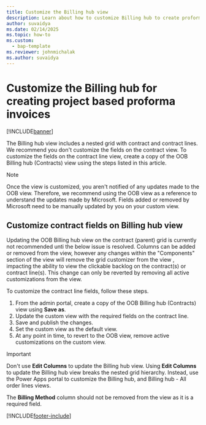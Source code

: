 ```yaml
---
title: Customize the Billing hub view
description: Learn about how to customize Billing hub to create proforma project-based invoices.
author: suvaidya
ms.date: 02/14/2025
ms.topic: how-to
ms.custom: 
  - bap-template
ms.reviewer: johnmichalak
ms.author: suvaidya
---
```


# Customize the Billing hub for creating project based proforma invoices

[!INCLUDE[banner](../includes/banner.md)]

The Billing hub view includes a nested grid with contract and contract lines. We recommend you don't customize the fields on the contract view. To customize the fields on the contract line view, create a copy of the OOB Billing hub (Contracts) view using the steps listed in this article.

> [!NOTE]
> Once the view is customized, you aren't notified of any updates made to the OOB view. Therefore, we recommend using the OOB view as a reference to understand the updates made by Microsoft. Fields added or removed by Microsoft need to be manually updated by you on your custom view.

## Customize contract fields on Billing hub view

Updating the OOB Billing hub view on the contract (parent) grid is currently not recommended unti the below issue is resolved. 
Columns can be added or removed from the view, however any changes within the "Components" section of the view will remove the grid customizer from the view , impacting the ability to view the clickable backlog on the contract(s) or contract line(s). This change can only be reverted by removing all active customizations from the view. 

To customize the contract line fields, follow these steps.

1. From the admin portal, create a copy of the OOB Billing hub (Contracts) view using **Save as**. 
1. Update the custom view with the required fields on the contract line. 
1. Save and publish the changes.
1. Set the custom view as the default view.
1. At any point in time, to revert to the OOB view, remove active customizations on the custom view. 

> [!IMPORTANT]
> Don't use **Edit Columns** to update the Billing hub view. Using **Edit Columns** to update the Billing hub view breaks the nested grid hierarchy. Instead, use the Power Apps portal to customize the Billing hub, and Billing hub - All order lines views.
>
> The **Billing Method** column should not be removed from the view as it is a required field.

[!INCLUDE[footer-include](../includes/footer-banner.md)]
